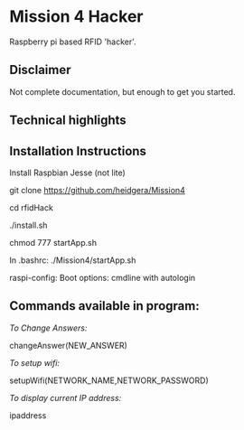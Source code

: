 # Mission 4 Hacker

Raspberry pi based RFID 'hacker'.

## Disclaimer
Not complete documentation, but enough to get you started.

## Technical highlights

## Installation Instructions

Install Raspbian Jesse (not lite)

git clone https://github.com/heidgera/Mission4

cd rfidHack

./install.sh

chmod 777 startApp.sh

In .bashrc:
	./Mission4/startApp.sh

raspi-config: 
	Boot options: cmdline with autologin

## Commands available in program:

*To Change Answers:*

changeAnswer(NEW_ANSWER)

*To setup wifi:*

setupWifi(NETWORK_NAME,NETWORK_PASSWORD)

*To display current IP address:*

ipaddress
